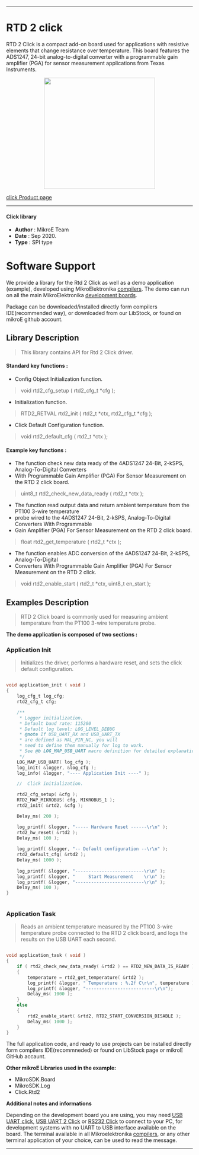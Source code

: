 
---
# RTD 2 click

RTD 2 Click is a compact add-on board used for applications with resistive elements that change resistance over temperature. This board features the ADS1247, 24-bit analog-to-digital converter with a programmable gain amplifier (PGA) for sensor measurement applications from Texas Instruments.

<p align="center">
  <img src="https://download.mikroe.com/images/click_for_ide/rtd2_click.png" height=300px>
</p>

[click Product page](https://www.mikroe.com/rtd-2-click)

---


#### Click library 

- **Author**        : MikroE Team
- **Date**          : Sep 2020.
- **Type**          : SPI type


# Software Support

We provide a library for the Rtd 2 Click 
as well as a demo application (example), developed using MikroElektronika 
[compilers](https://shop.mikroe.com/compilers). 
The demo can run on all the main MikroElektronika [development boards](https://shop.mikroe.com/development-boards).

Package can be downloaded/installed directly form compilers IDE(recommended way), or downloaded from our LibStock, or found on mikroE github account. 

## Library Description

> This library contains API for Rtd 2 Click driver.

#### Standard key functions :

- Config Object Initialization function.
> void rtd2_cfg_setup ( rtd2_cfg_t *cfg ); 
 
- Initialization function.
> RTD2_RETVAL rtd2_init ( rtd2_t *ctx, rtd2_cfg_t *cfg );

- Click Default Configuration function.
> void rtd2_default_cfg ( rtd2_t *ctx );


#### Example key functions :

- The function check new data ready of the 4ADS1247 24-Bit, 2-kSPS, Analog-To-Digital Converters
- With Programmable Gain Amplifier (PGA) For Sensor Measurement on the RTD 2 click board.
> uint8_t rtd2_check_new_data_ready ( rtd2_t *ctx );
 
- The function read output data and return ambient temperature from the PT100 3-wire temperature 
- probe wired to the 4ADS1247 24-Bit, 2-kSPS, Analog-To-Digital Converters With Programmable 
- Gain Amplifier (PGA) For Sensor Measurement on the RTD 2 click board.
> float rtd2_get_temperature ( rtd2_t *ctx );

- The function enables ADC conversion of the 4ADS1247 24-Bit, 2-kSPS, Analog-To-Digital 
- Converters With Programmable Gain Amplifier (PGA) For Sensor Measurement on the RTD 2 click.
> void rtd2_enable_start ( rtd2_t *ctx, uint8_t en_start );

## Examples Description

> RTD 2 Click board is commonly used for measuring ambient temperature from the PT100 3-wire temperature probe.

**The demo application is composed of two sections :**

### Application Init 

> Initializes the driver, performs a hardware reset, and sets the click default configuration.

```c

void application_init ( void )
{
    log_cfg_t log_cfg;
    rtd2_cfg_t cfg;

    /** 
     * Logger initialization.
     * Default baud rate: 115200
     * Default log level: LOG_LEVEL_DEBUG
     * @note If USB_UART_RX and USB_UART_TX 
     * are defined as HAL_PIN_NC, you will 
     * need to define them manually for log to work. 
     * See @b LOG_MAP_USB_UART macro definition for detailed explanation.
     */
    LOG_MAP_USB_UART( log_cfg );
    log_init( &logger, &log_cfg );
    log_info( &logger, "---- Application Init ----" );

    //  Click initialization.

    rtd2_cfg_setup( &cfg );
    RTD2_MAP_MIKROBUS( cfg, MIKROBUS_1 );
    rtd2_init( &rtd2, &cfg );

    Delay_ms( 200 );

    log_printf( &logger, "----- Hardware Reset ------\r\n" );
    rtd2_hw_reset( &rtd2 );
    Delay_ms( 100 );
    
    log_printf( &logger, "-- Default configuration --\r\n" );
    rtd2_default_cfg( &rtd2 );
    Delay_ms( 1000 );
    
    log_printf( &logger, "--------------------------\r\n" );
    log_printf( &logger, "     Start Measurement    \r\n" );
    log_printf( &logger, "--------------------------\r\n" );
    Delay_ms( 100 );
}
  
```

### Application Task

> Reads an ambient temperature measured by the PT100 3-wire temperature probe connected to the RTD 2 click board, and logs the results on the USB UART each second.

```c

void application_task ( void )
{
    if ( rtd2_check_new_data_ready( &rtd2 ) == RTD2_NEW_DATA_IS_READY )
    {
        temperature = rtd2_get_temperature( &rtd2 );
        log_printf( &logger, " Temperature : %.2f C\r\n", temperature );
        log_printf( &logger, "--------------------------\r\n");
        Delay_ms( 1000 );
    }
    else
    {
        rtd2_enable_start( &rtd2, RTD2_START_CONVERSION_DISABLE );
        Delay_ms( 1000 );
    }
} 

```

The full application code, and ready to use projects can be  installed directly form compilers IDE(recommneded) or found on LibStock page or mikroE GitHub accaunt.

**Other mikroE Libraries used in the example:** 

- MikroSDK.Board
- MikroSDK.Log
- Click.Rtd2

**Additional notes and informations**

Depending on the development board you are using, you may need 
[USB UART click](https://shop.mikroe.com/usb-uart-click), 
[USB UART 2 Click](https://shop.mikroe.com/usb-uart-2-click) or 
[RS232 Click](https://shop.mikroe.com/rs232-click) to connect to your PC, for 
development systems with no UART to USB interface available on the board. The 
terminal available in all Mikroelektronika 
[compilers](https://shop.mikroe.com/compilers), or any other terminal application 
of your choice, can be used to read the message.



---
